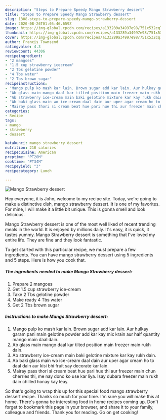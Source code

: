 ```yaml
---
description: "Steps to Prepare Speedy Mango Strawberry dessert"
title: "Steps to Prepare Speedy Mango Strawberry dessert"
slug: 1308-steps-to-prepare-speedy-mango-strawberry-dessert
date: 2020-08-26T01:05:46.659Z
image: https://img-global.cpcdn.com/recipes/a133289a34997e98/751x532cq70/mango-strawberry-dessert-recipe-main-photo.jpg
thumbnail: https://img-global.cpcdn.com/recipes/a133289a34997e98/751x532cq70/mango-strawberry-dessert-recipe-main-photo.jpg
cover: https://img-global.cpcdn.com/recipes/a133289a34997e98/751x532cq70/mango-strawberry-dessert-recipe-main-photo.jpg
author: Francis Townsend
ratingvalue: 4.3
reviewcount: 44306
recipeingredient:
- "2 mangoes"
- "1.5 cup strawberry icecream"
- "2 Tbs gelotine powder"
- "4 Tbs water"
- "2 Tbs brown sugar"
recipeinstructions:
- "Mango pulp ko mash kar lain. Brown sugar add kar lain. Aur hulkay garam pani main gelotine powder add kar kay mix krain aur half quantity mango main daal dain."
- "Ab glass main mango daal kar tilted position main freezer main rukh dain."
- "Ab strawberry ice-cream main baki gelotine mixture kar kay rukh dain."
- "Ab baki glass main wo ice-cream daal dain aur uper agar cream ho to daal dain aur kisi bhi fruit say decorate kar lain."
- "Mairay pass thori si cream beat hue pari hue thi aur freezer main chun cherries thi, me nay dono ko use kar liya. Isay dubara freezer main rukh dain chilled honay kay leay."
categories:
- Recipe
tags:
- mango
- strawberry
- dessert

katakunci: mango strawberry dessert 
nutrition: 210 calories
recipecuisine: American
preptime: "PT20M"
cooktime: "PT34M"
recipeyield: "3"
recipecategory: Lunch

---
```



![Mango Strawberry dessert](https://img-global.cpcdn.com/recipes/a133289a34997e98/751x532cq70/mango-strawberry-dessert-recipe-main-photo.jpg)

Hey everyone, it is John, welcome to my recipe site. Today, we're going to make a distinctive dish, mango strawberry dessert. It is one of my favorites. For mine, I will make it a little bit unique. This is gonna smell and look delicious.



Mango Strawberry dessert is one of the most well liked of recent trending meals in the world. It is enjoyed by millions daily. It's easy, it is quick, it tastes yummy. Mango Strawberry dessert is something that I've loved my entire life. They are fine and they look fantastic.


To get started with this particular recipe, we must prepare a few ingredients. You can have mango strawberry dessert using 5 ingredients and 5 steps. Here is how you cook that.

<!--inarticleads1-->

##### The ingredients needed to make Mango Strawberry dessert:

1. Prepare 2 mangoes
1. Get 1.5 cup strawberry ice-cream
1. Take 2 Tbs gelotine powder
1. Make ready 4 Tbs water
1. Get 2 Tbs brown sugar




<!--inarticleads2-->

##### Instructions to make Mango Strawberry dessert:

1. Mango pulp ko mash kar lain. Brown sugar add kar lain. Aur hulkay garam pani main gelotine powder add kar kay mix krain aur half quantity mango main daal dain.
1. Ab glass main mango daal kar tilted position main freezer main rukh dain.
1. Ab strawberry ice-cream main baki gelotine mixture kar kay rukh dain.
1. Ab baki glass main wo ice-cream daal dain aur uper agar cream ho to daal dain aur kisi bhi fruit say decorate kar lain.
1. Mairay pass thori si cream beat hue pari hue thi aur freezer main chun cherries thi, me nay dono ko use kar liya. Isay dubara freezer main rukh dain chilled honay kay leay.




So that's going to wrap this up for this special food mango strawberry dessert recipe. Thanks so much for your time. I'm sure you will make this at home. There's gonna be interesting food in home recipes coming up. Don't forget to bookmark this page in your browser, and share it to your family, colleague and friends. Thank you for reading. Go on get cooking!
